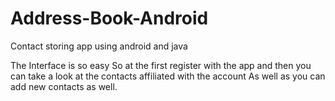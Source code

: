 # Address-Book-Android
Contact storing app using android and java 

The Interface is so easy So at the first register with the app and
then you can take a look at the contacts affiliated with the account As well as you can
add new contacts as well.
